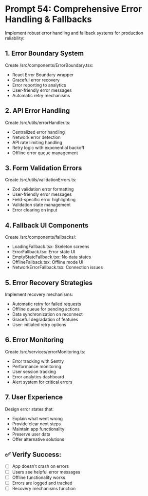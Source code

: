# Prompt 54: Comprehensive Error Handling & Fallbacks

Implement robust error handling and fallback systems for production reliability:

## 1. Error Boundary System
Create /src/components/ErrorBoundary.tsx:
- React Error Boundary wrapper
- Graceful error recovery
- Error reporting to analytics
- User-friendly error messages
- Automatic retry mechanisms

## 2. API Error Handling
Create /src/utils/errorHandler.ts:
- Centralized error handling
- Network error detection
- API rate limiting handling
- Retry logic with exponential backoff
- Offline error queue management

## 3. Form Validation Errors
Create /src/utils/validationErrors.ts:
- Zod validation error formatting
- User-friendly error messages
- Field-specific error highlighting
- Validation state management
- Error clearing on input

## 4. Fallback UI Components
Create /src/components/fallbacks/:
- LoadingFallback.tsx: Skeleton screens
- ErrorFallback.tsx: Error state UI
- EmptyStateFallback.tsx: No data states
- OfflineFallback.tsx: Offline mode UI
- NetworkErrorFallback.tsx: Connection issues

## 5. Error Recovery Strategies
Implement recovery mechanisms:
- Automatic retry for failed requests
- Offline queue for pending actions
- Data synchronization on reconnect
- Graceful degradation of features
- User-initiated retry options

## 6. Error Monitoring
Create /src/services/errorMonitoring.ts:
- Error tracking with Sentry
- Performance monitoring
- User session tracking
- Error analytics dashboard
- Alert system for critical errors

## 7. User Experience
Design error states that:
- Explain what went wrong
- Provide clear next steps
- Maintain app functionality
- Preserve user data
- Offer alternative solutions

## ✅ Verify Success:
- [ ] App doesn't crash on errors
- [ ] Users see helpful error messages
- [ ] Offline functionality works
- [ ] Errors are logged and tracked
- [ ] Recovery mechanisms function
